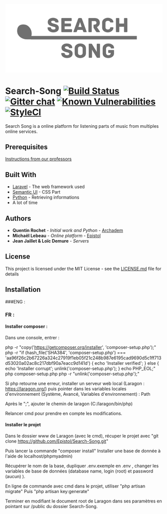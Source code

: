 ![Logo](https://raw.githubusercontent.com/Epistol/Search-Song/master/search.png)


# Search-Song [![Build Status](https://travis-ci.org/Epistol/Search-Song.svg?branch=master)](https://travis-ci.org/Epistol/Search-Song) [![Gitter chat](https://badges.gitter.im/gitterHQ/gitter.png)](https://gitter.im/Search-Song/Lobby)  [![Known Vulnerabilities](https://snyk.io/test/github/epistol/search-song/badge.svg)](https://snyk.io/test/github/epistol/search-song) [![StyleCI](https://styleci.io/repos/74824265/shield?branch=master)](https://styleci.io/repos/74824265)


Search Song is a online platform for listening parts of music from multiples online services.

## Prerequisites


[Instructions from our professors](https://drive.google.com/file/d/0B-vA3-U63KZXU2xkZnVxNktFU0E/view)

## Built With

* [Laravel](https://laravel.com/docs/5.3/) - The web framework used
* [Semantic UI](http://semantic-ui.com/introduction/getting-started.html) - CSS Part
* [Python](https://www.python.org/) - Retrieving informations
* A lot of time

## Authors

* **Quentin Rochet** - *Initial work and Python* - [Archadem](https://twitter.com/_Archadem_)
* **Michaël Lebeau** - *Online platform* - [Epistol](http://epistol.info)
* **Jean Jaillet & Loïc Demure** - *Servers* 

## License

This project is licensed under the MIT License - see the [LICENSE.md](LICENSE.md) file for details

## Installation

###ENG : 

### FR :

#### Installer composer : 

Dans une console, entrer :


php -r "copy('https://getcomposer.org/installer', 'composer-setup.php');"
php -r "if (hash_file('SHA384', 'composer-setup.php') === 'aa96f26c2b67226a324c27919f1eb05f21c248b987e6195cad9690d5c1ff713d53020a02ac8c217dbf90a7eacc9d141d') { echo 'Installer verified'; } else { echo 'Installer corrupt'; unlink('composer-setup.php'); } echo PHP_EOL;"
php composer-setup.php
php -r "unlink('composer-setup.php');"


Si php retourne une erreur, installer un serveur web local (Laragon : https://laragon.org/) puis pointer dans les variables locales d'environnement (Système, Avancé, Variables d'environnement) : Path

Après le ";", ajouter le chemin de laragon (C:/laragon/bin/php)

Relancer cmd pour prendre en compte les modifications.


#### Installer le projet

Dans le dossier www de Laragon (avec le cmd), récuper le projet avec "git clone https://github.com/Epistol/Search-Song.git" 

Puis lancer la commande "composer install"
Installer une base de donnée à l'aide de localhost/phpmyadmin)


Récupérer le nom de la base, dupliquer .env.exemple en .env , changer les variables de base de données (database name, login (root) et password (aucun) ).

En ligne de commande avec cmd dans le projet, utiliser "php artisan migrate"
Puis "php artisan key:generate"


Terminer en modifiant le document root de Laragon dans ses paramètres en pointant sur /public du dossier Search-Song.
